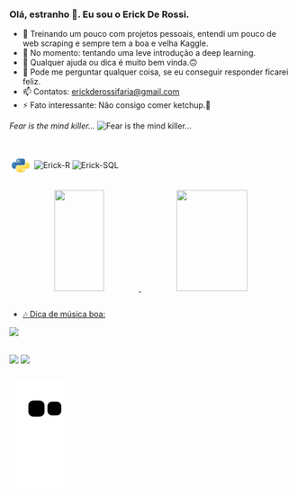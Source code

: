 ### Olá, estranho 👋. Eu sou o Erick De Rossi.

- 🔭 Treinando um pouco com projetos pessoais, entendi um pouco de web scraping e sempre tem a boa e velha Kaggle.
- 🌱 No momento: tentando uma leve introdução a deep learning.
- 🤔 Qualquer ajuda ou dica é muito bem vinda.🙃
- 💬 Pode me perguntar qualquer coisa, se eu conseguir responder ficarei feliz. 
- 📫 Contatos: erickderossifaria@gmail.com
- ⚡ Fato interessante: Não consigo comer ketchup.🤢 

*Fear is the mind killer...*
![*Fear is the mind killer...*](https://i.pinimg.com/736x/63/9e/c7/639ec7a0a5ddd80b79a2efc049bdfb1f.jpg)
  
 ##
  
  <div style="display: inline_block"><br>
  <img align="center" alt="Erick-Python" height="30" width="40" src="https://raw.githubusercontent.com/devicons/devicon/master/icons/python/python-original.svg">
  <img align="center" alt="Erick-R" height="30" width="40" src="https://cdn.jsdelivr.net/gh/devicons/devicon/icons/rstudio/rstudio-plain.svg">
   <img align="center" alt="Erick-SQL" height="30" width="40" src="https://cdn.jsdelivr.net/gh/devicons/devicon/icons/mysql/mysql-original.svg">
</div>
  
 ##  
 
<div align="center">
  <a href="https://github.com/ericktherossi">
  <img width="42%" height="180em" src="https://github-readme-stats.vercel.app/api?username=ericktherossi&show_icons=true&theme=merko&include_all_commits=true&count_private=true"/>
  <img width="50%" height="180em" src="https://github-readme-stats.vercel.app/api/top-langs/?username=ericktherossi&layout=compact&langs_count=7&theme=merko"/>
</div>
 
 ##
  
- 🎶 Dica de música boa:

<div> 
  <a href="https://www.youtube.com/watch?v=fe141VJ6Yys" target="_blank"><img src="https://yt3.googleusercontent.com/ytc/AMLnZu_9kYw_Z3mIyWLLAIHAl7LkDSHMAySDoHniyzLVzg=s176-c-k-c0x00ffffff-no-rj-mo"></a> 
</div>
  
 ##
  
<div> 
  <a href = "mailto:erickderossifaria@gmail.com"><img src="https://img.shields.io/badge/-Gmail-%23333?style=for-the-badge&logo=gmail&logoColor=white" target="_blank"></a>
  <a href="https://www.linkedin.com/in/erick-de-rossi-faria-b55b0a148" target="_blank"><img src="https://img.shields.io/badge/-LinkedIn-%230077B5?style=for-the-badge&logo=linkedin&logoColor=white" target="_blank"></a> 
</div>
  
 ##
  
 <div> 
 
  ![Snake animation](https://github.com/ericktherossi/ericktherossi/blob/output/github-contribution-grid-snake.svg)
 
</div>

